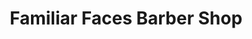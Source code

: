 ---
title: "Familiar Faces Barber Shop"
url: /aberdeen/familiar-faces-barber-shop-south-philadelphia-boulevard/
shop: hairdresser
---